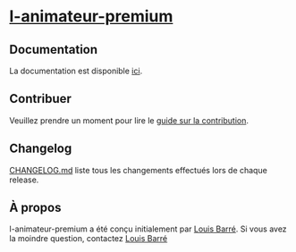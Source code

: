 # [l-animateur-premium](https://l-animateur-premium.com)

## Documentation
La documentation est disponible [ici]().

## Contribuer
Veuillez prendre un moment pour lire le [guide sur la contribution](CONTRIBUTING.md).

## Changelog
[CHANGELOG.md](CHANGELOG.md) liste tous les changements effectués lors de chaque release.

## À propos
l-animateur-premium a été conçu initialement par [Louis Barré](https://github.com/Arcanthos). Si vous avez la moindre question, contactez [Louis Barré](mailto:louis.barre.info@gmail.com?subject=[Github]%20l-animateur-premium.com)